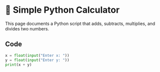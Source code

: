 # 🧮 Simple Python Calculator

This page documents a Python script that adds, subtracts, multiplies, and divides two numbers.

## Code
```python
x = float(input("Enter x: "))
y = float(input("Enter y: "))
print(x + y)
